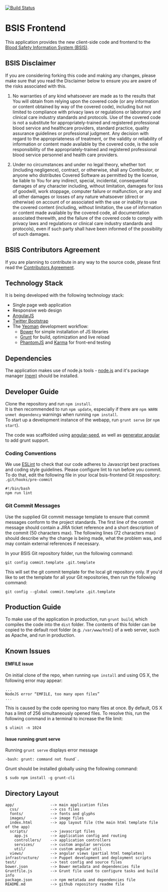 [![Build Status](https://travis-ci.com/jembi/bsis-frontend.svg?token=FCDs4JFMycqVrLvQpU5A&branch=develop)](https://travis-ci.com/jembi/bsis-frontend)

# BSIS Frontend

This application provides the new client-side code and frontend to the [Blood Safety Information System (BSIS)](http://www.github.com/jembi/bsis).

## BSIS Disclaimer
If you are considering forking this code and making any changes, please make sure that you read the Disclaimer below to ensure you are aware of the risks associated with this.
1. No warranties of any kind whatsoever are made as to the results that You will obtain from relying upon the covered code (or any information or content obtained by way of the covered code), including but not limited to compliance with privacy laws or regulations or laboratory and clinical care industry standards and protocols. Use of the covered code is not a substitute for appropriately-trained and registered professional blood service and healthcare providers, standard practice, quality assurance guidelines or professional judgment. Any decision with regard to the appropriateness of treatment, or the validity or reliability of information or content made available by the covered code, is the sole responsibility of the appropriately-trained and registered professional blood service personnel and health care providers.

2. Under no circumstances and under no legal theory, whether tort (including negligence), contract, or otherwise, shall any Contributor, or anyone who distributes Covered Software as permitted by the license, be liable to You for any indirect, special, incidental, consequential damages of any character including, without limitation, damages for loss of goodwill, work stoppage, computer failure or malfunction, or any and all other damages or losses of any nature whatsoever (direct or otherwise) on account of or associated with the use or inability to use the covered content (including, without limitation, the use of information or content made available by the covered code, all documentation associated therewith, and the failure of the covered code to comply with privacy laws and regulations or clinical care industry standards and protocols), even if such party shall have been informed of the possibility of such damages.

## BSIS Contributors Agreement 
If you are planning to contribute in any way to the source code, please first read the [Contributors Agreement](https://github.com/jembi/bsis-frontend/blob/develop/CONTRIBUTORS-AGREEMENT.md).

## Technology Stack
It is being developed with the following technology stack:
* Single page web application
* Responsive web design
* [AngularJS](www.angularjs.org)
* [Twitter Bootstrap](http://getbootstrap.com/)
* The [Yeoman](http://yeoman.io/) development workflow:
  * [Bower](http://bower.io/) for simple installation of JS libraries
  * [Grunt](http://gruntjs.com/) for build, optimization and live reload
  * [PhantomJS](http://phantomjs.org/) and [Karma](http://karma-runner.github.io/) for front-end testing

## Dependencies

The application makes use of node.js tools - [node.js](http://nodejs.org/) and it's package manager [(npm)](https://www.npmjs.org/) should be installed.

## Developer Guide

Clone the repository and run `npm install`. <br/>
It is then recommended to run `npm update`, especially if there are `npm WARN unmet dependency` warnings when running `npm install`. <br/>
To start up a development instance of the webapp, run `grunt serve` (or `npm start`).

The code was scaffolded using [angular-seed](https://github.com/angular/angular-seed), as well as [generator angular](https://github.com/yeoman/generator-angular) to add grunt support.

### Coding Conventions

We use [ESLint](http://eslint.org/) to check that our code adheres to Javascript best practises and coding style guidelines. Please configure lint to run before you commit. To do that, edit the following file in your local bsis-frontend Git respository: `.git/hooks/pre-commit`

```
#!/bin/bash
npm run lint
```

### Git Commit Messages

Use the supplied Git commit message template to ensure that commit messages conform to the project standards. The first line of the commit message should contain a JIRA ticket reference and a short description of the commit (50 characters max). The following lines (72 characters max) should describe why the change is being made, what the problem was, and may contain external references if necessary.

In your BSIS Git repository folder, run the following command:

```
git config commit.template .git.template
```

This will set the git commit template for the local git repository only. If you'd like to set the template for all your Git repositories, then run the following command:

```
git config --global commit.template .git.template
```

## Production Guide

To make use of the application in production, run `grunt build`, which compiles the code into the `dist` folder. The contents of this folder can be copied to the default root folder (e.g. `/var/www/html`) of a web server, such as Apache, and run in production. 

## Known Issues

#### EMFILE issue

On initial clone of the repo, when running `npm install` and using OS X, the following error may appear:
```
...
NodeJS error “EMFILE, too many open files”
...
```
This is caused by the code opening too many files at once. By default, OS X has a limit of 256 simultaneously opened files.
To resolve this, run the following command in a terminal to increase the file limit:
```
$ ulimit -n 1024
```

#### Issue running grunt serve

Running `grunt serve` displays error message 
```
-bash: grunt: command not found`.
```
Grunt should be installed globally using the following command:
```
$ sudo npm install -g grunt-cli
```


## Directory Layout

    app/                --> main application files
      css/              --> css files
      fonts/            --> fonts and glyphs
      images/           --> image files
      index.html        --> app layout file (the main html template file of the app)
      scripts/          --> javascript files
        app.js          --> application config and routing
        controllers/    --> application controllers
        services/       --> custom angular services 
        util/           --> custom angular util
      views/            --> angular views (partial html templates)
    infrastructure/     --> Puppet development and deployment scripts
    test/               --> test config and source files
    bower.json          --> Bower metadata and dependencies file
    Gruntfile.js        --> Grunt file used to configure tasks and build info
    package.json        --> npm metatada and dependencies file
    README.md           --> github repository readme file


